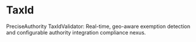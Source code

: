 # TaxId
PreciseAuthority TaxIdValidator: Real-time, geo-aware exemption detection and configurable authority integration compliance nexus.
